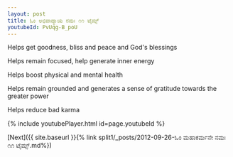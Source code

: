 ```yaml
---
layout: post
title: ಓಂ ಅಭಿವಾದ್ಯಾಯ ನಮಃ ೧೧ ಟೈಮ್ಸ್
youtubeId: PvUqg-B_poU
---
```

 
 
Helps get goodness, bliss and peace and God's blessings
 
Helps remain focused, help generate inner energy 
 
Helps boost physical and mental health 
 
Helps remain grounded and generates a sense of gratitude towards the greater power 
 
Helps reduce bad karma
 
 
 
 


{% include youtubePlayer.html id=page.youtubeId %}
 
[Next]({{ site.baseurl }}{% link  split1/_posts/2012-09-26-ಓಂ ಮಹಾಕರ್ಮನೇ ನಮಃ ೧೧ ಟೈಮ್ಸ್.md%})
 
